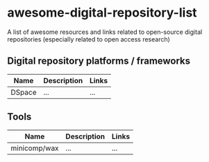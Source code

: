 # awesome-digital-repository-list
A list of awesome resources and links related to open-source digital repositories (especially related to open access research) 

## Digital repository platforms / frameworks

Name | Description | Links
---|---|---
DSpace|...|...

## Tools

Name | Description | Links
---|---|---
minicomp/wax|...|...
